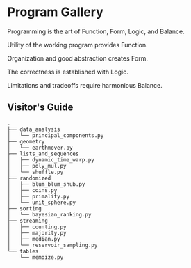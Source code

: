 # Program Gallery

Programming is the art of Function, Form, Logic, and Balance.

Utility of the working program provides Function.

Organization and good abstraction creates Form.

The correctness is established with Logic.

Limitations and tradeoffs require harmonious Balance.


## Visitor's Guide

```
.
├── data_analysis
│   └── principal_components.py
├── geometry
│   └── earthmover.py
├── lists_and_sequences
│   ├── dynamic_time_warp.py
│   ├── poly_mul.py
│   └── shuffle.py
├── randomized
│   ├── blum_blum_shub.py
│   ├── coins.py
│   ├── primality.py
│   └── unit_sphere.py
├── sorting
│   └── bayesian_ranking.py
├── streaming
│   ├── counting.py
│   ├── majority.py
│   ├── median.py
│   └── reservoir_sampling.py
└── tables
    └── memoize.py
```
